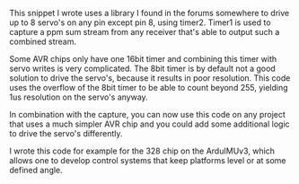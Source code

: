 This snippet I wrote uses a library I found in the forums somewhere to drive up to 8 servo's on any pin except pin 8, using timer2. Timer1 is used to capture a ppm sum stream from any receiver that's able to output such a combined stream.

Some AVR chips only have one 16bit timer and combining this timer with servo writes is very complicated. The 8bit timer is by default not a good solution to drive the servo's, because it results in poor resolution. This code uses the overflow of the 8bit timer to be able to count beyond 255, yielding 1us resolution on the servo's anyway.

In combination with the capture, you can now use this code on any project that uses a much simpler AVR chip and you could add some additional logic to drive the servo's differently.

I wrote this code for example for the 328 chip on the ArduIMUv3, which allows one to develop control systems that keep platforms level or at some defined angle.